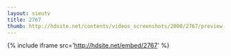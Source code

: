 ```yaml
---
layout: sieutv
title: 2767
thumb: http://hdsite.net/contents/videos_screenshots/2000/2767/preview_360p.mp4.jpg
---
```

{% include iframe src='http://hdsite.net/embed/2767' %}
 
